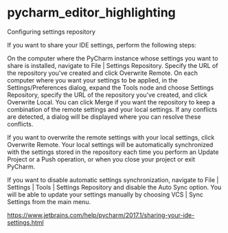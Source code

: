 # pycharm_editor_highlighting
Configuring settings repository

If you want to share your IDE settings, perform the following steps:

On the computer where the PyCharm instance whose settings you want to share is installed, navigate to File | Settings Repository. Specify the URL of the repository you've created and click Overwrite Remote.
On each computer where you want your settings to be applied, in the Settings/Preferences dialog, expand the Tools node and choose Settings Repository, specify the URL of the repository you've created, and click Overwrite Local.
You can click Merge if you want the repository to keep a combination of the remote settings and your local settings. If any conflicts are detected, a dialog will be displayed where you can resolve these conflicts.

If you want to overwrite the remote settings with your local settings, click Overwrite Remote.
Your local settings will be automatically synchronized with the settings stored in the repository each time you perform an Update Project or a Push operation, or when you close your project or exit PyCharm.

If you want to disable automatic settings synchronization, navigate to File | Settings | Tools | Settings Repository and disable the Auto Sync option. You will be able to update your settings manually by choosing VCS | Sync Settings from the main menu.

https://www.jetbrains.com/help/pycharm/2017.1/sharing-your-ide-settings.html
